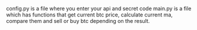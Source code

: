 config.py is a file where you enter your api and secret code
main.py is a file which has functions that get current btc price, calculate current ma, compare them and sell or buy btc depending on the result. 

